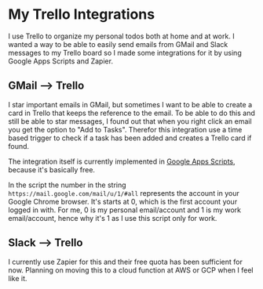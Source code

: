 # My Trello Integrations

I use Trello to organize my personal todos both at home and at work. I wanted a way to be able to easily send emails from GMail and Slack messages to my Trello board so I made some integrations for it by using Google Apps Scripts and Zapier.

## GMail --> Trello

I star important emails in GMail, but sometimes I want to be able to create a card in Trello that keeps the reference to the email. To be able to do this and still be able to star messages, I found out that when you right click an email you get the option to "Add to Tasks". Therefor this integration use a time based trigger to check if a task has been added and creates a Trello card if found.

The integration itself is currently implemented in [Google Apps Scripts](https://script.google.com/), because it's basically free.

In the script the number in the string `https://mail.google.com/mail/u/1/#all` represents the account in your Google Chrome browser. It's starts at 0, which is the first account your logged in with. For me, 0 is my personal email/account and 1 is my work email/account, hence why it's 1 as I use this script only for work.

## Slack --> Trello

I currently use Zapier for this and their free quota has been sufficient for now. Planning on moving this to a cloud function at AWS or GCP when I feel like it.